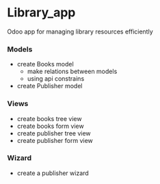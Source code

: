 # Library_app
Odoo app for managing library resources efficiently

### Models
- create Books model
  * make relations between models
  * using api constrains 
- create Publisher model

### Views
- create books tree view
- create books form view
- create publisher tree view 
- create publisher form view

### Wizard
- create a publisher wizard